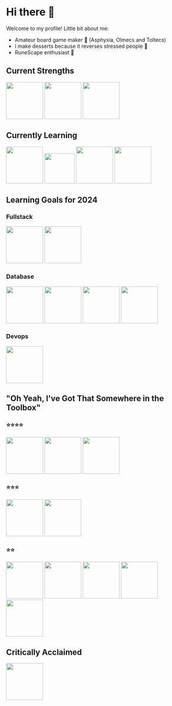# Hi there :wave:

Welcome to my profile! Little bit about me:

- Amateur board game maker :game_die: (Asphyxia, Olmecs and Toltecs)
- I make desserts because it reverses stressed people :cake:
- RuneScape enthusiast :mage:

## Current Strengths

<article class = "grid">
  <div class = "row">
    <img src="https://cdn.jsdelivr.net/gh/devicons/devicon/icons/java/java-original.svg" style="width:100px"/>
    <img src="https://cdn.jsdelivr.net/gh/devicons/devicon/icons/jenkins/jenkins-original.svg" style = "width:100px"/>
    <img src="https://cdn.jsdelivr.net/gh/devicons/devicon/icons/bash/bash-original.svg"  style = "width:100px"/>

  </div>
</article>

## Currently Learning

<article class = "grid">
  <div class = "row">
    <img src="https://cdn.jsdelivr.net/gh/devicons/devicon/icons/vim/vim-original.svg" style="width:100px;" />
    <img src="https://upload.wikimedia.org/wikipedia/commons/3/3a/Neovim-mark.svg" style="width:82px;" />
    <img src="https://cdn.jsdelivr.net/gh/devicons/devicon/icons/spring/spring-original.svg" style="width:100px">
    <img src="https://miro.medium.com/v2/resize:fit:856/1*CIHazLUXhBCxiho2mE2glQ.png" style="width:100px" />

  </div>
</article>

## Learning Goals for 2024

### Fullstack

<article class = "grid">
  <div class = "row">
    <img src="https://www.svgrepo.com/show/354313/scala.svg" style="width:100px"/>
    <img src="https://cdn.jsdelivr.net/gh/devicons/devicon/icons/typescript/typescript-plain.svg" style="width:100px" />
  </div>
</article>

### Database

<article class = "grid">
  <div class = "row">
    <img src="https://cdn.jsdelivr.net/gh/devicons/devicon/icons/mongodb/mongodb-plain-wordmark.svg" style = "width:100px"/>
    <img src="https://cdn.jsdelivr.net/gh/devicons/devicon/icons/graphql/graphql-plain-wordmark.svg" style = "width:100px"/>
    <img src="https://cdn.jsdelivr.net/gh/devicons/devicon/icons/postgresql/postgresql-original-wordmark.svg" style="width:100px" />
    <img src="https://cdn.jsdelivr.net/gh/devicons/devicon/icons/redis/redis-original-wordmark.svg" style="width:100px"/>
</article>

### Devops

<article class = "grid">
  <div class = "row">
    <img src="https://cdn.jsdelivr.net/gh/devicons/devicon/icons/docker/docker-original-wordmark.svg" style = "width:100px" />
  </div>
</article>

## "Oh Yeah, I've Got That Somewhere in the Toolbox"

### :star::star::star::star:

<article class = "grid">
  <div class = "row">
    <img src="https://cdn.icon-icons.com/icons2/2107/PNG/512/file_type_maven_icon_130397.png" style="width:100px"/>
    <img src="https://static-00.iconduck.com/assets.00/file-type-light-gradle-icon-512x377-slv3rykw.png" style="height:100px"/>
    <img src="https://cdn.jsdelivr.net/gh/devicons/devicon/icons/sqlite/sqlite-original.svg" style = "width:100px"/>
  </div>
</article>

### :star::star::star:

<article class = "grid">
  <div class = "row">
    <img src="https://cdn.jsdelivr.net/gh/devicons/devicon/icons/cplusplus/cplusplus-original.svg"  
    style="width:100px" />
    <img src="https://cdn.jsdelivr.net/gh/devicons/devicon/icons/lua/lua-original-wordmark.svg" style="width:100px"/>

  </div>
</article>

### :star::star:

<article class = "grid">
  <div class = "row">
    <img src="https://cdn.jsdelivr.net/gh/devicons/devicon/icons/c/c-original.svg" style="width:100px"/>
    <img src="https://cdn.jsdelivr.net/gh/devicons/devicon/icons/css3/css3-original.svg" style="width:100px"/>
    <img src="https://cdn.jsdelivr.net/gh/devicons/devicon/icons/html5/html5-original.svg" style="width:100px"/>
    <img src="https://cdn.jsdelivr.net/gh/devicons/devicon/icons/arduino/arduino-original.svg" style="width:100px" />
    <img src="https://cdn.jsdelivr.net/gh/devicons/devicon/icons/raspberrypi/raspberrypi-original.svg" style="width:100px">

  </div>
</article>

## Critically Acclaimed

<article class = "grid">
  <div class = "row">
    <img src="https://cdn.jsdelivr.net/gh/devicons/devicon/icons/gimp/gimp-original.svg" style="width:100px"/>
</article>
